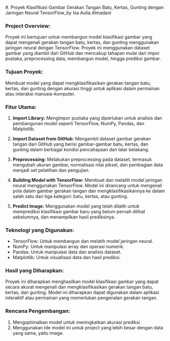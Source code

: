 #. Proyek Klasifikasi Gambar Gerakan Tangan Batu, Kertas, Gunting dengan Jaringan Neural TensorFlow_by Isa Aulia Almadani
### Project Overview:

Proyek ini bertujuan untuk membangun model klasifikasi gambar yang dapat mengenali gerakan tangan batu, kertas, dan gunting menggunakan jaringan neural dengan TensorFlow. Proyek ini menggunakan dataset gambar yang diambil dari GitHub dan mencakup tahapan mulai dari impor pustaka, preprocessing data, membangun model, hingga prediksi gambar.

### Tujuan Proyek:
Membuat model yang dapat mengklasifikasikan gerakan tangan batu, kertas, dan gunting dengan akurasi tinggi untuk aplikasi dalam permainan atau interaksi manusia-komputer.

### Fitur Utama:

1. **Import Library:**
   Mengimpor pustaka yang diperlukan untuk analisis dan pembangunan model seperti TensorFlow, NumPy, Pandas, dan Matplotlib.

2. **Import Dataset from GitHub:**
   Mengambil dataset gambar gerakan tangan dari GitHub yang berisi gambar-gambar batu, kertas, dan gunting dalam berbagai kondisi pencahayaan dan latar belakang.

3. **Preprocessing:**
   Melakukan preprocessing pada dataset, termasuk mengubah ukuran gambar, normalisasi nilai piksel, dan pembagian data menjadi set pelatihan dan pengujian.

4. **Building Model with TensorFlow:**
   Membuat dan melatih model jaringan neural menggunakan TensorFlow. Model ini dirancang untuk mengenali pola dalam gambar gerakan tangan dan mengklasifikasikannya ke dalam salah satu dari tiga kategori: batu, kertas, atau gunting.

5. **Predict Image:**
   Menggunakan model yang telah dilatih untuk memprediksi klasifikasi gambar baru yang belum pernah dilihat sebelumnya, dan menampilkan hasil prediksinya.

### Teknologi yang Digunakan:
- TensorFlow: Untuk membangun dan melatih model jaringan neural.
- NumPy: Untuk manipulasi array dan operasi numerik.
- Pandas: Untuk manipulasi data dan analisis dataset.
- Matplotlib: Untuk visualisasi data dan hasil prediksi.

### Hasil yang Diharapkan:
Proyek ini diharapkan menghasilkan model klasifikasi gambar yang dapat secara akurat mengenali dan mengklasifikasikan gerakan tangan batu, kertas, dan gunting. Model ini diharapkan dapat digunakan dalam aplikasi interaktif atau permainan yang memerlukan pengenalan gerakan tangan.

### Rencana Pengembangan:
1. Mengoptimalkan model untuk meningkatkan akurasi prediksi.
2. Menggunakan Ide model ini untuk project yang lebih besar dengan data yang sama, yaitu image.

